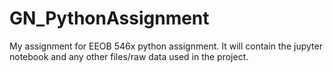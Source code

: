 # GN_PythonAssignment
My assignment for EEOB 546x python assignment. It will contain the jupyter notebook and any other files/raw data used in the project.
